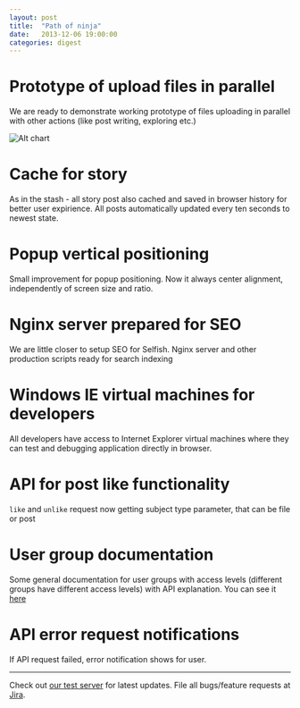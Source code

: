 ```yaml
---
layout: post
title:  "Path of ninja"
date:   2013-12-06 19:00:00
categories: digest
---
```


# Prototype of upload files in parallel

We are ready to demonstrate working prototype of files uploading in parallel with other actions (like post writing, exploring etc.)

![Alt chart](http://gyazo.com/9145e0d73129e376c33b88ad0ff685bf.gif)

# Cache for story 

As in the stash - all story post also cached and saved in browser history for better user expirience. All posts automatically updated every ten seconds to newest state.

# Popup vertical positioning

Small improvement for popup positioning. Now it always center alignment, independently of screen size and ratio.

# Nginx server prepared for SEO

We are little closer to setup SEO for Selfish. Nginx server and other production scripts ready for search indexing

# Windows IE virtual machines for developers

All developers have access to Internet Explorer virtual machines where they can test and debugging application directly in browser.

# API  for post like functionality

`like` and `unlike` request now getting subject type parameter, that can be file or post

# User group documentation

Some general documentation for user groups with access levels (different groups have different access levels) with API explanation. You can see it [here](http://confluence.frumatic.com/confluence/display/SLF/Selfish+Contact+Groups+API)

# API error request notifications

If API request failed, error notification shows for user.

* * *
Check out [our test server][test] for latest updates. File all bugs/feature requests at [Jira][jira].

[jira]: http://jira.frumatic.com/
[test]: http://test.selfish.frumatic.com

